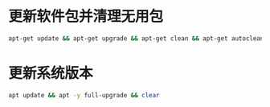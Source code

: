 # 更新软件包并清理无用包
```bash
apt-get update && apt-get upgrade && apt-get clean && apt-get autoclean && clear
```
# 更新系统版本
```bash
apt update && apt -y full-upgrade && clear
```
